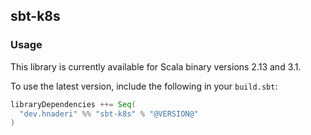 ## sbt-k8s

### Usage

This library is currently available for Scala binary versions 2.13 and 3.1.

To use the latest version, include the following in your `build.sbt`:

```scala
libraryDependencies ++= Seq(
  "dev.hnaderi" %% "sbt-k8s" % "@VERSION@"
)
```
